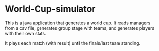 # World-Cup-simulator

This is a java application that generates a world cup. It reads managers from a csv file,
generates group stage with teams,
and generates players with their own stats. 


It plays each match (with result) until the finals/last team standing.
